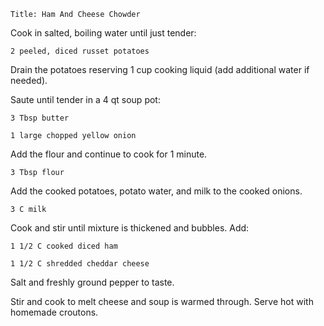 ~~~ recipe-info
Title: Ham And Cheese Chowder
~~~

Cook in salted, boiling water until just tender:

~~~ recipe-ingredients
2 peeled, diced russet potatoes
~~~

Drain the potatoes reserving 1 cup cooking liquid (add additional water if needed).

Saute until tender in a 4 qt soup pot:

~~~ recipe-ingredients
3 Tbsp butter

1 large chopped yellow onion
~~~

Add the flour and continue to cook for 1 minute.

~~~ recipe-ingredients
3 Tbsp flour
~~~

Add the cooked potatoes, potato water, and milk to the cooked onions.

~~~ recipe-ingredients
3 C milk
~~~

Cook and stir until mixture is thickened and bubbles. Add:

~~~ recipe-ingredients
1 1/2 C cooked diced ham

1 1/2 C shredded cheddar cheese
~~~

Salt and freshly ground pepper to taste.

Stir and cook to melt cheese and soup is warmed through. Serve hot with homemade croutons.
